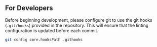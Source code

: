 ## For Developers
Before beginning development, please configure git to use the git hooks (`.git/hooks`) provided in the repository. This will ensure that the linting configuration is updated before each commit.
```bash
git config core.hooksPath .githooks
```